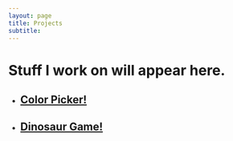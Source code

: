 ```yaml
---
layout: page
title: Projects
subtitle:
---
```

# Stuff I work on will appear here. 
 * ## [Color Picker!](https://akthetyke.github.io/colorpicker)
 * ## [Dinosaur Game!](https://akthetyke.github.io/dino)
